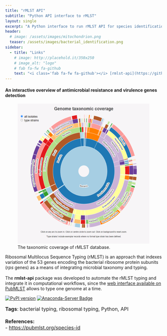 ```yaml
---
title: "rMLST API"
subtitle: "Python API interface to rMLST"
layout: single
excerpt: "A Python interface to run rMLST API for species identification of a bacterial assembly"
header:
  # image: /assets/images/mitochondrion.png
  teaser: /assets/images/bacterial_identification.png
sidebar:
  - title: "Links"
    # image: http://placehold.it/350x250
    # image_alt: "logo"
    # fab fa-fw fa-github
    text: "<i class='fab fa-fw fa-github'></i> [rmlst-api](https://github.com/domenico-simone/rmlst_api)"
---
```


#### An interactive overview of antimicrobial resistance and virulence genes detection

<figure>
<img src="/assets/images/rmlst.png" alt="Overview of virulence factors" style="height: 450px; width: auto">
<figcaption>The taxonomic coverage of rMLST database.</figcaption>
</figure>

Ribosomal Multilocus Sequence Typing (rMLST) is an approach that indexes variation of the 53 genes encoding the bacterial ribosome protein subunits (_rps_ genes) as a means of integrating microbial taxonomy and typing.<br>
<br>
The <b>rmlst-api</b> package was developed to automate the rMLST typing and integrate it in computational workflows, since the <a href="https://pubmlst.org/species-id">web interface available on PubMLST</a> allows to type one genome at a time.

[![PyPI version](https://badge.fury.io/py/rmlst_api.svg)](https://badge.fury.io/py/rmlst_api)
[![Anaconda-Server Badge](https://anaconda.org/bioconda/rmlst_api/badges/version.svg)](https://anaconda.org/bioconda/rmlst_api)

<p style="font-size:16px"><b>Tags</b>: bacterial typing, ribosomal typing, Python, API<br>
<br>
<b>References:</b><br>
- <a href="https://pubmlst.org/species-id">https://pubmlst.org/species-id</a>
</p>